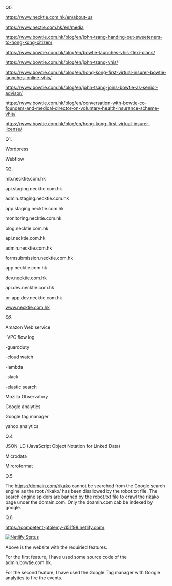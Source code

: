 Q0.

https://www.necktie.com.hk/en/about-us

https://www.nectie.com.hk/en/media

https://www.bowtie.com.hk/blog/en/john-tsang-handing-out-sweeteners-to-hong-kong-citizen/

https://www.bowtie.com.hk/blog/en/bowtie-launches-vhis-flexi-plans/

https://www.bowtie.com.hk/blog/en/john-tsang-vhis/

https://www.bowtie.com.hk/blog/en/hong-kong-first-virtual-insurer-bowtie-launches-online-vhis/

https://www.bowtie.com.hk/blog/en/john-tsang-joins-bowtie-as-senior-advisor/

https://www.bowtie.com.hk/blog/en/conversation-with-bowtie-co-founders-and-medical-director-on-voluntary-health-insurance-scheme-vhis/

https://www.bowtie.com.hk/blog/en/hong-kong-first-virtual-insurer-license/



Q1.

Wordpress

Webflow

Q2.

mb.necktie.com.hk

api.staging.necktie.com.hk

admin.staging.necktie.com.hk

app.staging.necktie.com.hk

monitoring.necktie.com.hk

blog.necktie.com.hk

api.necktie.com.hk

admin.necktie.com.hk

formsubmission.necktie.com.hk

app.necktie.com.hk

dev.necktie.com.hk

api.dev.necktie.com.hk

pr-app.dev.necktie.com.hk

www.necktie.com.hk

Q3.
 
Amazon Web service

-VPC flow log

-guardduty

-cloud watch

-lambda

-slack

-elastic search

Mozilla Observatory

Google analytics

Google tag manager

yahoo analytics

Q.4

JSON-LD (JavaScript Object Notation for Linked Data)

Microdata

Mircroformat

Q.5

The https://domain.com/rikako cannot be searched from the Google search engine as the root /rikako/ has been disallowed by the robot.txt file. The search engine spiders are banned by the robot.txt file to crawl the rikako page under the domain.com. Only the doamin.com cab be indexed by google.


Q.6

https://competent-ptolemy-d51f98.netlify.com/

[![Netlify Status](https://api.netlify.com/api/v1/badges/7dd24cdd-2c73-4ae2-b327-8c4fab27a3d4/deploy-status)](https://app.netlify.com/sites/competent-ptolemy-d51f98/deploys)

Above is the website with the requiried features. 

For the first feature, I have used some source code of the admin.bowtie.com.hk.

For the second feature, I have used the Google Tag manager with Google analytics to fire the events.





